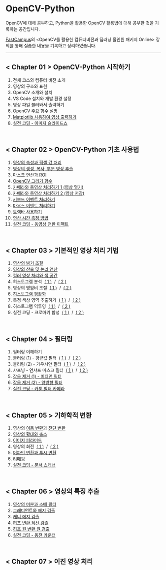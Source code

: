 # OpenCV-Python

OpenCV에 대해 공부하고, Python을 활용한 OpenCV 활용법에 대해 공부한 것을 기록하는 공간입니다.

<a href="https://fastcampus.co.kr/">FastCampus</a>의 <OpenCV를 활용한 컴퓨터비전과 딥러닝 올인원 패키지 Online> 강의를 통해 실습한 내용을 기록하고 정리하였습니다.

___

## < Chapter 01 > OpenCV-Python 시작하기
1. 전체 코스와 컴퓨터 비전 소개
2. 영상의 구조와 표현
3. OpenCV 소개와 설치
4. VS Code 설치와 개발 환경 설정
5. 영상 파일 불러와서 출력하기
6. OpenCV 주요 함수 설명
7. <a href="/CH01/matplot.py">Matplotlib 사용하여 영상 출력하기</a>
8. <a href="/CH01/[Project01]SlideShow.py">실전 코딩 - 이미지 슬라이드쇼</a>

<br>

## < Chapter 02 > OpenCV-Python 기초 사용법
1. <a href="/CH02/img_info.py">영상의 속성과 픽셀 값 처리</a>
2. <a href="/CH02/img_ops.py">영상의 생성, 복사, 부분 영상 추출</a>
3. <a href="/CH02/mask_op.py">마스크 연산과 ROI</a>
4. <a href="/CH02/drawing.py">OpenCV 그리기 함수</a>
5. <a href="/CH02/camera_in.py">카메라와 동영상 처리하기 1 (영상 열기)</a>
6. <a href="/CH02/video_out.py">카메라와 동영상 처리하기 2 (영상 저장)</a>
7. <a href="/CH02/keyboard.py">키보드 이벤트 처리하기</a>
8. <a href="/CH02/mouse.py">마우스 이벤트 처리하기</a>
9. <a href="/CH02/trackbar.py">트랙바 사용하기</a>
10. <a href="/CH02/time_check.py">연산 시간 측정 방법</a>
11. <a href="/CH02/[Project02]video_effect.py">실전 코딩 - 동영상 전환 이펙트</a>

<br>

## < Chapter 03 > 기본적인 영상 처리 기법
1. <a href="/CH03/brightness.py">영상의 밝기 조절</a>
2. <a href="/CH03/arithmetic.py">영상의 산술 및 논리 연산</a>
3. <a href="/CH03/color.py">컬러 영상 처리와 색 공간</a>
4. 히스토그램 분석 &nbsp;<a href="/CH03/histogram1.py">( 1 )</a> &nbsp;/&nbsp; <a href="/CH03/histogram2.py">( 2 )</a>
5. 영상의 명암비 조절 &nbsp;<a href="/CH03/contrast1.py">( 1 )</a> &nbsp;/&nbsp; <a href="/CH03/contrast2.py">( 2 )</a>
6. <a href="/CH03/equalize.py">히스토그램 평활화</a>
7. 특정 색상 영역 추출하기 &nbsp;<a href="/CH03/inrange1.py">( 1 )</a> &nbsp;/&nbsp; <a href="/CH03/inrange2.py">( 2 )</a>
8. 히스토그램 역투영 &nbsp;<a href="/CH03/backproj1.py">( 1 )</a> &nbsp;/&nbsp; <a href="/CH03/backproj2.py">( 2 )</a>
9. 실전 코딩 - 크로마키 합성 &nbsp;<a href="/CH03/[Project03]chroma_key1.py">( 1 )</a> &nbsp;/&nbsp; <a href="/CH03/[Project03]chroma_key2.py">( 2 )</a>

<br>

## < Chapter 04 > 필터링
1. 필터링 이해하기
2. 블러링 (1) - 평균값 필터 &nbsp;<a href="/CH04/blurring1.py">( 1 )</a> &nbsp;/&nbsp; <a href="/CH04/blurring2.py">( 2 )</a>
3. 블러링 (2) - 가우시안 필터 &nbsp;<a href="/CH04/gaussian1.py">( 1 )</a> &nbsp;/&nbsp; <a href="/CH04/gaussian2.py">( 2 )</a>
4. 샤프닝 - 언샤프 마스크 필터 &nbsp;<a href="/CH04/sharpening1.py">( 1 )</a> &nbsp;/&nbsp; <a href="/CH04/sharpening2.py">( 2 )</a>
5. <a href="/CH04/median.py">잡음 제거 (1) - 미디언 필터</a>
6. <a href="/CH04/bilateral.py">잡음 제거 (2) - 양방향 필터</a>
7. <a href="/CH04/[Project04]cartoon_cam.py">실전 코딩 - 카툰 필터 카메라</a>

<br>

## < Chapter 05 > 기하학적 변환
1. 영상의 <a href="/CH05/translate.py">이동 변환</a>과 <a href="/CH05/shear.py">전단 변환</a>
2. <a href="/CH05/scaling.py">영상의 확대와 축소</a>
3. <a href="/CH05/pyramid.py">이미지 피라미드</a>
4. 영상의 회전 &nbsp;<a href="/CH05/rotation1.py">( 1 )</a> &nbsp;/&nbsp; <a href="/CH05/rotation2.py">( 2 )</a>
5. <a href="/CH05/perspective.py">어파인 변환과 투시 변환</a>
6. <a href="/CH05/remap.py">리매핑</a>
7. <a href="/CH05/[Project05]docuscan.py">실전 코딩 - 문서 스캐너</a>

<br>

## < Chapter 06 > 영상의 특징 추출
1. <a href="/CH06/sobel.py">영상의 미분과 소베 필터</a>
2. <a href="/CH06/sobel_edge.py">그래디언트와 에지 검출</a>
3. <a href="/CH06/canny.py">캐니 에지 검출</a>
4. <a href="/CH06/hough_lines.py">허프 변환 직선 검출</a>
5. <a href="/CH06/hough_circles.py">허프 원 변환 원 검출</a>
6. <a href="/CH06/[Project06]coin_count.py">실전 코딩 - 동전 카운터</a>

<br>

## < Chapter 07 > 이진 영상 처리